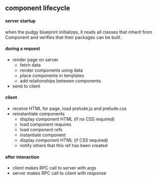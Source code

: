 ## component lifecycle

#### server startup

when the pudgy blueprint initializes, it reads all classes that inherit from
Component and verifies that their packages can be built.

#### during a request

* render page on server
  * fetch data
  * render components using data
  * place components in templates
  * add relationships between components
* send to client

#### client

* receive HTML for page, load prelude.js and prelude.css
* reinstantiate components
  * display component HTML (if no CSS required)
  * load component requires
  * load component refs
  * instantiate component
  * display component HTML (if CSS required)
  * notify others that this ref has been created


#### after interaction

* client makes RPC call to server with args
* server makes RPC call to client with response
